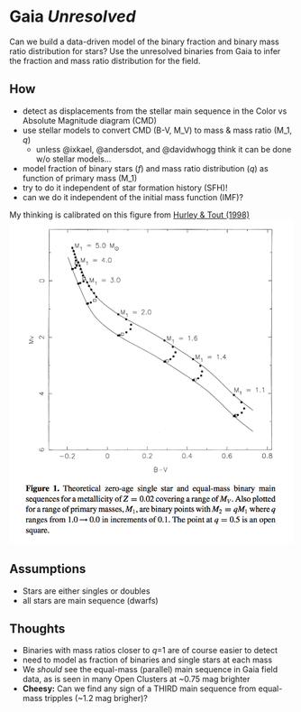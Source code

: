 # Gaia *Unresolved*
Can we build a data-driven model of the binary fraction and binary mass ratio distribution for stars? Use the unresolved binaries from Gaia to infer the fraction and mass ratio distribution for the field.


## How
- detect as displacements from the stellar main sequence in the Color vs Absolute Magnitude diagram (CMD)
- use stellar models to convert CMD (B-V, M_V) to mass & mass ratio (M_1, *q*)
  - unless @ixkael, @andersdot, and @davidwhogg think it can be done w/o stellar models...
- model fraction of binary stars (*f*) and mass ratio distribution (*q*) as function of primary mass (M_1)
- try to do it independent of star formation history (SFH)!
- can we do it independent of the initial mass function (IMF)?

My thinking is calibrated on this figure from [Hurley & Tout (1998)](http://adsabs.harvard.edu/abs/1998MNRAS.300..977H)
![](figures/hurley1998_fig1.png)

## Assumptions
- Stars are either singles or doubles
- all stars are main sequence (dwarfs)

## Thoughts
- Binaries with mass ratios closer to *q*=1 are of course easier to detect
- need to model as fraction of binaries and single stars at each mass
- We *should* see the equal-mass (parallel) main sequence in Gaia field data, as is seen in many Open Clusters at ~0.75 mag brighter
- **Cheesy:** Can we find any sign of a THIRD main sequence from equal-mass tripples (~1.2 mag brigher)?
